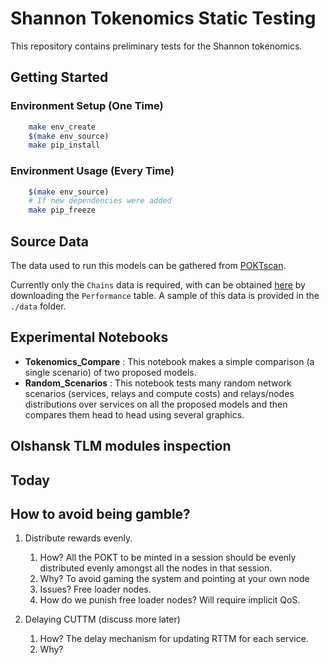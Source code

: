 # Shannon Tokenomics Static Testing

This repository contains preliminary tests for the Shannon tokenomics.

## Getting Started

### Environment Setup (One Time)

```bash
    make env_create
    $(make env_source)
    make pip_install
```

### Environment Usage (Every Time)

```bash
    $(make env_source)
    # If new dependencies were added
    make pip_freeze
```

## Source Data

The data used to run this models can be gathered from [POKTscan](https://poktscan.com/).

Currently only the `Chains` data is required, with can be obtained [here](https://poktscan.com/explore?tab=chains)
by downloading the `Performance` table. A sample of this data is provided in the `./data` folder.

## Experimental Notebooks

- **Tokenomics_Compare** : This notebook makes a simple comparison (a single scenario) of two proposed models.
- **Random_Scenarios** : This notebook tests many random network scenarios (services, relays and compute costs) and relays/nodes distributions over services on all the proposed models and then compares them head to head using several graphics.

## Olshansk TLM modules inspection

## Today

## How to avoid being gamble?

1. Distribute rewards evenly.

   1. How? All the POKT to be minted in a session should be evenly distributed
      evenly amongst all the nodes in that session.
   2. Why? To avoid gaming the system and pointing at your own node
   3. Issues? Free loader nodes.
   4. How do we punish free loader nodes? Will require implicit QoS.

2. Delaying CUTTM (discuss more later)
   1. How? The delay mechanism for updating RTTM for each service.
   2. Why?
